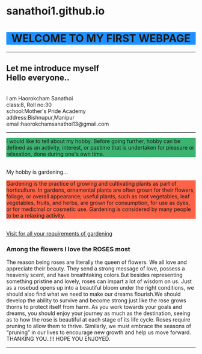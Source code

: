 # sanathoi1.github.io
<html>
<center><h1 style="background-color:DodgerBlue;">WELCOME TO MY FIRST WEBPAGE</H1>
  </center>
  <hr>
<h2>Let me introduce myself<br>
  Hello everyone..</h2><br>
I am Haorokcham Sanathoi<br>
class:8, Roll no:30<br>
school:Mother's Pride Academy<br>
address:Bishnupur,Manipur<br>
email:haorokchamsanathoi13@gmail.com<br>
  <hr>
<p style="background-color:MediumSeaGreen;"> I would like to tell about my hobby. Before going further, hobby can be defined as an activity, interest, or pastime that is undertaken for pleasure or relaxation, done during one's own time.</p>
    <br>
My hobby is gardening...
    <br>
<p style="background-color:Tomato;"> Gardening is the practice of growing and cultivating plants as part of horticulture. In gardens, ornamental plants are often grown for their flowers, foliage, or overall appearance; useful plants, such as root vegetables, leaf vegetables, fruits, and herbs, are grown for consumption, for use as dyes, or for medicinal or cosmetic use. Gardening is considered by many people to be a relaxing activity.</p>
    <br>
    <a href="https://www.countryliving.com/gardening/">Visit for all your requirements of gardening</a><br>
  <h3>Among the flowers I love the ROSES most</h3>
The reason being roses are literally the queen of flowers. We all love and appreciate their beauty. They send a strong message of love, possess a heavenly scent, and have breathtaking colors.But besides representing something pristine and lovely, roses can impart a lot of wisdom on us. Just as a rosebud opens up into a beautiful bloom under the right conditions, we should also find what we need to make our dreams flourish.We should develop the ability to survive and become strong just like the rose grows thorns to protect itself from harm. As you work towards your goals and dreams, you should enjoy your journey as much as the destination, seeing as to how the rose is beautiful at each stage of its life cycle. Roses require pruning to allow them to thrive. Similarly, we must embrace the seasons of “pruning” in our lives to encourage new growth and help us move forward.<br>
THANKING YOU..!!! HOPE YOU ENJOYED.
  <hr>
</html>
